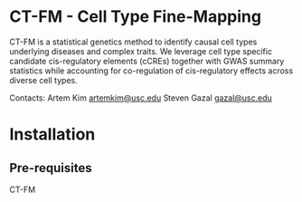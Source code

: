 # CT-FM - Cell Type Fine-Mapping
CT-FM is a statistical genetics method to identify causal cell types underlying diseases and complex traits. We leverage cell type specific candidate cis-regulatory elements (cCREs) together with GWAS summary statistics while accounting for co-regulation of cis-regulatory effects across diverse cell types.

Contacts: 
Artem Kim artemkim@usc.edu 
Steven Gazal gazal@usc.edu

# Installation

## Pre-requisites

CT-FM 


